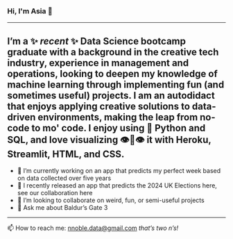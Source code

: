 ### Hi, I'm Asia 👋 
---
I’m a ✨ _recent_ ✨ Data Science bootcamp graduate with a background in the creative tech industry, experience in management and operations, looking to deepen my knowledge of machine learning through implementing fun (and sometimes useful) projects. I am an autodidact that enjoys applying creative solutions to data-driven environments, making the leap from no-code to mo' code. I enjoy using 🐍 Python and SQL, and love visualizing  👁️👄👁️ it with Heroku, Streamlit, HTML, and CSS.
---
- 🔭 I’m currently working on an app that predicts my perfect week based on data collected over five years
- 🌱 I recently released an app that predicts the 2024 UK Elections here, see our collaboration here
- 👯 I’m looking to collaborate on weird, fun, or semi-useful projects
- 💬 Ask me about Baldur’s Gate 3
---
📫 How to reach me: nnoble.data@gmail.com _that’s two n’s!_

